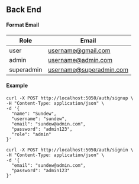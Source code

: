 ## Back End

#### Format Email

| Role       | Email                       |
|------------|-----------------------------|
| user       | <username@gmail.com>        |
| admin      | <username@admin.com>        |
| superadmin | <username@superadmin.com>   |

#### Example
```
curl -X POST http://localhost:5050/auth/signup \
-H "Content-Type: application/json" \
-d '{
  "name": "Sundew",
  "username": "sundew",
  "email": "sundew@admin.com",
  "password": "admin123",
  "role": "admin"
}'
```

```
curl -X POST http://localhost:5050/auth/signin \
-H "Content-Type: application/json" \
-d '{
  "email": "sundew@admin.com",
  "password": "admin123"
}'
```